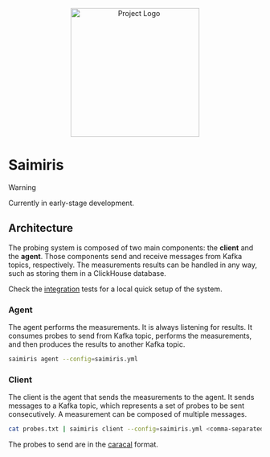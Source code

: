 <p align="center">
  <img src="https://nxthdr.dev/saimiris/logo.png" height="256" width="256" alt="Project Logo" />
</p>

# Saimiris

> [!WARNING]
> Currently in early-stage development.

## Architecture

The probing system is composed of two main components: the **client** and the **agent**. Those components send and receive messages from Kafka topics, respectively. The measurements results can be handled in any way, such as storing them in a ClickHouse database.

Check the [integration](./integration/) tests for a local quick setup of the system.

### Agent

The agent performs the measurements. It is always listening for results. It consumes probes to send from Kafka topic, performs the measurements, and then produces the results to another Kafka topic.

```sh
saimiris agent --config=saimiris.yml
```

### Client

The client is the agent that sends the measurements to the agent. It sends messages to a Kafka topic, which represents a set of probes to be sent consecutively. A measurement can be composed of multiple messages.


```sh
cat probes.txt | saimiris client --config=saimiris.yml <comma-separated-agent-ids>
```

The probes to send are in the [caracal](https://dioptra-io.github.io/caracal/usage/) format.
